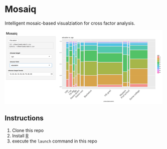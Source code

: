 # Mosaiq

Intelligent mosaic-based visualziation for cross factor analysis.

![mosaiq screenshot](img/mosaiq.png)


## Instructions

1. Clone this repo
2. Install [R](https://cran.r-project.org/)
3. execute the ``launch`` command in this repo
